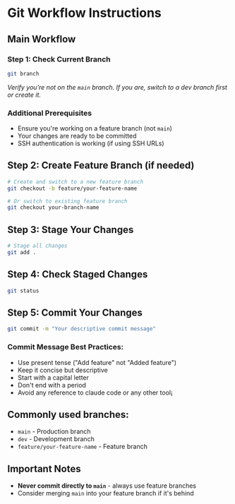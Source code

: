 # Git Workflow Instructions

## Main Workflow

### Step 1: Check Current Branch
```bash
git branch
```
*Verify you're not on the `main` branch. If you are, switch to a dev branch first or create it.*

### Additional Prerequisites
- Ensure you're working on a feature branch (not `main`)
- Your changes are ready to be committed
- SSH authentication is working (if using SSH URLs)

## Step 2: Create Feature Branch (if needed)
```bash
# Create and switch to a new feature branch
git checkout -b feature/your-feature-name

# Or switch to existing feature branch
git checkout your-branch-name
```

## Step 3: Stage Your Changes
```bash
# Stage all changes
git add .
```

## Step 4: Check Staged Changes
```bash
git status
```

## Step 5: Commit Your Changes
```bash
git commit -m "Your descriptive commit message"
```

### Commit Message Best Practices:
- Use present tense ("Add feature" not "Added feature")
- Keep it concise but descriptive
- Start with a capital letter
- Don't end with a period
- Avoid any reference to claude code or any other tool¡

## Commonly used branches:
- `main` - Production branch
- `dev` - Development branch
- `feature/your-feature-name` - Feature branch


## Important Notes
- **Never commit directly to `main`** - always use feature branches
- Consider merging `main` into your feature branch if it's behind
